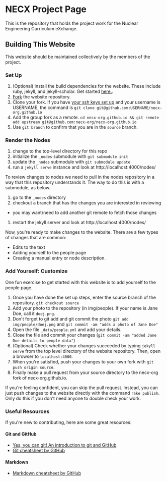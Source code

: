 
# NECX Project Page

This is the repository that holds the project work for the Nuclear Engineering 
Curriculum eXchange.

## Building This Website

This website should be maintained collectively by the members of the project.

### Set Up


1. (Optional) Install the build dependencies for the website. These include ruby, jekyll,
   and jekyll-scholar. Get started [here.](https://jekyllrb.com/docs/installation/).
2. [Fork](https://github.com/necx-org/necx-org.github.io#fork-destination-box) the website repository.
3. Clone your fork. If you have [your ssh keys set up](https://help.github.com/articles/generating-an-ssh-key/)
   and your username is USERNAME, the command is `git clone
   git@github.com:USERNAME/necx-org.github.io`
4. Add the group fork as a remote. `cd necx-org.github.io && git remote add upstream
   git@github.com:necx-org/necx-org.github.io`
5. Use `git branch` to confirm that you are in the `source` branch.


### Render the Nodes 

1. change to the top-level directory for this repo
1. initialize the `_nodes` submodule with `git submodule init`
1. update the `_nodes` submodule with `git submodule update`
1. run a `jekyll serve` instance and look at http://localhost:4000/nodes/

To review changes to nodes we need to pull in the nodes repository in a way that this repository understands it. The way to do this is with a submodule, as below.

1. go to the `_nodes` directory
1. checkout a branch that has the changes you are interested in reviewing
  * you may want/need to add another git remote to fetch those changes
1. restart the jekyll server and look at http://localhost:4000/nodes/

Now, you're ready to make changes to the website. There are a few types of
changes that are common:

- Edits to the text
- Adding yourself to the people page
- Creating a manual entry or node description.


### Add Yourself: Customize

One fun exercise to get started with this website is to add yourself to the people page.

1. Once you have done the set up steps, enter the source branch of the repository. `git checkout source`
2. Add your photo to the repository (in img/people). If your name is Jane Doe, call it `doej.png`.
3. Don't forget to git add and git commit the photo `git add img/people/doej.png` and `git commit -am "adds a photo of Jane Doe"`
4. Open the file `_data/people.yml` and add your details.
5. Close the file and commit your changes (`git commit -am "added Jane Doe details to people data"`)
6. (Optional) Check whether your changes succeeded by typing `jekyll serve` from the top
   level directory of the website repository. Then, open a browser to
   `localhost:4000`.
7. When you're satisfied, push your changes to your own fork with `git push origin
   source`.
8. Finally make a pull request from your source directory to the necx-org fork of necx-org.github.io.

If you're feeling confident, you can skip the pull request. Instead, you can
just push changes to the website directly with the command `rake publish`. Only
do this if you don't need anyone to double check your work.

### Useful Resources

If you're new to contributing, here are some great resources:

#### Git and GitHub

- [Yes, you can git! An introduction to git and GitHub](https://speakerdeck.com/willingc/yes-you-can-git)
- [Git cheatsheet by GitHub](https://services.github.com/kit/downloads/github-git-cheat-sheet.pdf)

#### Markdown

- [Markdown cheatsheet by GitHub](https://guides.github.com/pdfs/markdown-cheatsheet-online.pdf)
